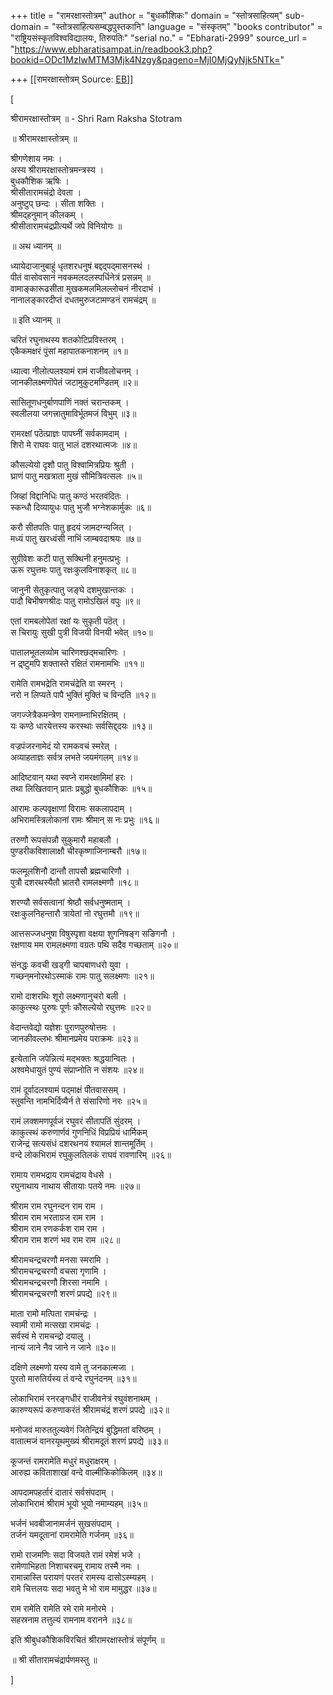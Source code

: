 +++
title = "रामरक्षास्तोत्रम्"
author = "बुधकौशिकः"
domain = "स्तोत्रसाहित्यम्"
sub-domain = "स्तोत्रसाहित्यसम्बद्धपुस्तकानि"
language = "संस्कृतम्"
"books contributor" = "राष्ट्रियसंस्कृतविश्वविद्यालयः, तिरुपतिः"
"serial no." = "Ebharati-2999"
source_url = "https://www.ebharatisampat.in/readbook3.php?bookid=ODc1MzIwMTM3Mjk4Nzgy&pageno=MjI0MjQyNjk5NTk="

+++
[[रामरक्षास्तोत्रम्	Source: [EB](https://www.ebharatisampat.in/readbook3.php?bookid=ODc1MzIwMTM3Mjk4Nzgy&pageno=MjI0MjQyNjk5NTk=)]]

\[













श्रीरामरक्षास्तोत्रम्‌ ॥ - Shri Ram Raksha Stotram

॥ श्रीरामरक्षास्तोत्रम्‌ ॥

श्रीगणेशाय नमः ।  
अस्य श्रीरामरक्षास्तोत्रमन्त्रस्य ।  
बुधकौशिक ऋषिः ।  
श्रीसीतारामचंद्रो देवता ।  
अनुष्टुप्‌ छन्दः । सीता शक्तिः ।  
श्रीमद्‌हनुमान्‌ कीलकम्‌ ।  
श्रीसीतारामचंद्रप्रीत्यर्थे जपे विनियोगः ॥

॥ अथ ध्यानम्‌ ॥

ध्यायेदाजानुबाहुं धृतशरधनुषं बद्दद्पद्‌मासनस्थं ।  
पीतं वासोवसानं नवकमलदलस्पर्धिनेत्रं प्रसन्नम्‌ ॥  
वामाङ्‌कारूढसीता मुखकमलमिलल्लोचनं नीरदाभं ।  
नानालङ्‌कारदीप्तं दधतमुरुजटामण्डनं रामचंद्रम्‌ ॥

॥ इति ध्यानम्‌ ॥

चरितं रघुनाथस्य शतकोटिप्रविस्तरम्‌ ।  
एकैकमक्षरं पुंसां महापातकनाशनम्‌ ॥१॥

ध्यात्वा नीलोत्पलश्यामं रामं राजीवलोचनम्‌ ।  
जानकीलक्ष्मणॊपेतं जटामुकुटमण्डितम्‌ ॥२॥

सासितूणधनुर्बाणपाणिं नक्तं चरान्तकम्‌ ।  
स्वलीलया जगत्त्रातुमाविर्भूतमजं विभुम्‌ ॥३॥

रामरक्षां पठॆत्प्राज्ञः पापघ्नीं सर्वकामदाम्‌ ।  
शिरो मे राघवः पातु भालं दशरथात्मजः ॥४॥

कौसल्येयो दृशौ पातु विश्वामित्रप्रियः श्रुती ।  
घ्राणं पातु मखत्राता मुखं सौमित्रिवत्सलः ॥५॥

जिव्हां विद्दानिधिः पातु कण्ठं भरतवंदितः ।  
स्कन्धौ दिव्यायुधः पातु भुजौ भग्नेशकार्मुकः ॥६॥

करौ सीतपतिः पातु हृदयं जामदग्न्यजित्‌ ।  
मध्यं पातु खरध्वंसी नाभिं जाम्बवदाश्रयः ॥७॥

सुग्रीवेशः कटी पातु सक्थिनी हनुमत्प्रभुः ।  
ऊरू रघुत्तमः पातु रक्षःकुलविनाशकृत्‌ ॥८॥

जानुनी सेतुकृत्पातु जङ्‌घे दशमुखान्तकः ।  
पादौ बिभीषणश्रीदः पातु रामोऽखिलं वपुः ॥९॥

एतां रामबलोपेतां रक्षां यः सुकृती पठॆत्‌ ।  
स चिरायुः सुखी पुत्री विजयी विनयी भवेत्‌ ॥१०॥

पातालभूतलव्योम चारिणश्छद्‌मचारिणः ।  
न द्र्ष्टुमपि शक्तास्ते रक्षितं रामनामभिः ॥११॥

रामेति रामभद्रेति रामचंद्रेति वा स्मरन्‌ ।  
नरो न लिप्यते पापै भुक्तिं मुक्तिं च विन्दति ॥१२॥

जगज्जेत्रैकमन्त्रेण रामनाम्नाभिरक्षितम्‌ ।  
यः कण्ठे धारयेत्तस्य करस्थाः सर्वसिद्द्दयः ॥१३॥

वज्रपंजरनामेदं यो रामकवचं स्मरेत्‌ ।  
अव्याहताज्ञः सर्वत्र लभते जयमंगलम्‌ ॥१४॥

आदिष्टवान्‌ यथा स्वप्ने रामरक्षामिमां हरः ।  
तथा लिखितवान्‌ प्रातः प्रबुद्धो बुधकौशिकः ॥१५॥

आरामः कल्पवृक्षाणां विरामः सकलापदाम्‌ ।  
अभिरामस्त्रिलोकानां रामः श्रीमान्‌ स नः प्रभुः ॥१६॥

तरुणौ रूपसंपन्नौ सुकुमारौ महाबलौ ।  
पुण्डरीकविशालाक्षौ चीरकृष्णाजिनाम्बरौ ॥१७॥

फलमूलशिनौ दान्तौ तापसौ ब्रह्मचारिणौ ।  
पुत्रौ दशरथस्यैतौ भ्रातरौ रामलक्ष्मणौ ॥१८॥

शरण्यौ सर्वसत्वानां श्रेष्ठौ सर्वधनुष्मताम्‌ ।  
रक्षःकुलनिहन्तारौ त्रायेतां नो रघुत्तमौ ॥१९॥

आत्तसज्जधनुषा विषुस्पृशा वक्षया शुगनिषङ्‌ग सङि‌गनौ ।  
रक्षणाय मम रामलक्ष्मणा वग्रतः पथि सदैव गच्छताम्‌ ॥२०॥

संनद्धः कवची खड्‌गी चापबाणधरो युवा ।  
गच्छन्‌मनोरथोऽस्माकं रामः पातु सलक्ष्मणः ॥२१॥

रामो दाशरथिः शूरो लक्ष्मणानुचरो बली ।  
काकुत्स्थः पुरुषः पूर्णः कौसल्येयो रघुत्तमः ॥२२॥

वेदान्तवेद्यो यज्ञेशः पुराणपुरुषोत्तमः ।  
जानकीवल्लभः श्रीमानप्रमेय पराक्रमः ॥२३॥

इत्येतानि जपेन्नित्यं मद्‌भक्तः श्रद्धयान्वितः ।  
अश्वमेधायुतं पुण्यं संप्राप्नोति न संशयः ॥२४॥

रामं दूर्वादलश्यामं पद्‌माक्षं पीतवाससम्‌ ।  
स्तुवन्ति नामभिर्दिव्यैर्न ते संसारिणो नरः ॥२५॥

रामं लक्शमणपूर्वजं रघुवरं सीतापतिं सुंदरम्‌ ।  
काकुत्स्थं करुणार्णवं गुणनिधिं विप्रप्रियं धार्मिकम्‌  
राजेन्द्रं सत्यसंधं दशरथनयं श्यामलं शान्तमूर्तिम्‌ ।  
वन्दे लोकभिरामं रघुकुलतिलकं राघवं रावणारिम्‌ ॥२६॥

रामाय रामभद्राय रामचंद्राय वेधसे ।  
रघुनाथाय नाथाय सीतायाः पतये नमः ॥२७॥

श्रीराम राम रघुनन्दन राम राम ।  
श्रीराम राम भरताग्रज राम राम ।  
श्रीराम राम रणकर्कश राम राम ।  
श्रीराम राम शरणं भव राम राम ॥२८॥

श्रीरामचन्द्रचरणौ मनसा स्मरामि ।  
श्रीरामचन्द्रचरणौ वचसा गृणामि ।  
श्रीरामचन्द्रचरणौ शिरसा नमामि ।  
श्रीरामचन्द्रचरणौ शरणं प्रपद्ये ॥२९॥

माता रामो मत्पिता रामचंन्द्रः ।  
स्वामी रामो मत्सखा रामचंद्रः ।  
सर्वस्वं मे रामचन्द्रो दयालु ।  
नान्यं जाने नैव जाने न जाने ॥३०॥

दक्षिणे लक्ष्मणो यस्य वामे तु जनकात्मजा ।  
पुरतो मारुतिर्यस्य तं वन्दे रघुनंदनम्‌ ॥३१॥

लोकाभिरामं रनरङ्‌गधीरं राजीवनेत्रं रघुवंशनाथम्‌ ।  
कारुण्यरूपं करुणाकरंतं श्रीरामचंद्रं शरणं प्रपद्ये ॥३२॥

मनोजवं मारुततुल्यवेगं जितेन्द्रियं बुद्धिमतां वरिष्ठम्‌ ।  
वातात्मजं वानरयूथमुख्यं श्रीरामदूतं शरणं प्रपद्ये ॥३३॥

कूजन्तं रामरामेति मधुरं मधुराक्षरम्‌ ।  
आरुह्य कविताशाखां वन्दे वाल्मीकिकोकिलम्‌ ॥३४॥

आपदामपहर्तारं दातारं सर्वसंपदाम्‌ ।  
लोकाभिरामं श्रीरामं भूयो भूयो नमाम्यहम्‌ ॥३५॥

भर्जनं भवबीजानामर्जनं सुखसंपदाम्‌ ।  
तर्जनं यमदूतानां रामरामेति गर्जनम्‌ ॥३६॥

रामो राजमणिः सदा विजयते रामं रमेशं भजे ।  
रामेणाभिहता निशाचरचमू रामाय तस्मै नमः ।  
रामान्नास्ति परायणं परतरं रामस्य दासोऽस्म्यहम्‌ ।  
रामे चित्तलयः सदा भवतु मे भो राम मामुद्धर ॥३७॥

राम रामेति रामेति रमे रामे मनोरमे ।  
सहस्रनाम तत्तुल्यं रामनाम वरानने ॥३८॥

इति श्रीबुधकौशिकविरचितं श्रीरामरक्षास्तोत्रं संपूर्णम्‌ ॥

॥ श्री सीतारामचंद्रार्पणमस्तु ॥  











\]
